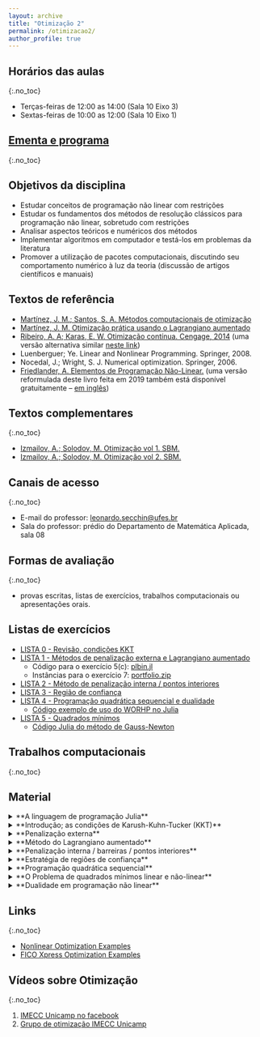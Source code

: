 ```yaml
---
layout: archive
title: "Otimização 2"
permalink: /otimizacao2/
author_profile: true
---
```



## Horários das aulas
{:.no_toc}

- Terças-feiras de 12:00 as 14:00 (Sala 10 Eixo 3)
- Sextas-feiras de 10:00 as 12:00 (Sala 10 Eixo 1)


## [Ementa e programa](http://www.matematicaaplicada.saomateus.ufes.br/sites/matematicaaplicada.saomateus.ufes.br/files/field/anexo/Otimiza%C3%A7%C3%A3o%20II%20-%20DMA12296.pdf)
{:.no_toc}


## Objetivos da disciplina

- Estudar conceitos de programação não linear com restrições
- Estudar os fundamentos dos métodos de resolução clássicos para programação não linear, sobretudo com restrições
- Analisar aspectos teóricos e numéricos dos métodos
- Implementar algoritmos em computador e testá-los em problemas da literatura
- Promover a utilização de pacotes computacionais, discutindo seu comportamento numérico à luz da teoria (discussão de artigos científicos e manuais)


## Textos de referência

- [Martínez, J. M.; Santos, S. A. Métodos computacionais de otimização](https://www.ime.unicamp.br/~sandra/MT601/handouts/MCDO_set2020.pdf)
- [Martínez, J. M. Otimização prática usando o Lagrangiano aumentado](http://www.ime.unicamp.br/~martinez/lagraum.pdf)
- [Ribeiro, A. A; Karas, E. W. Otimização contínua. Cengage, 2014](https://www.cengage.com.br/livro/otimizacao-continua/) (uma versão alternativa similar [neste link](https://www.ime.unicamp.br/~sandra/MS629/handouts/livro28jul.pdf))
- Luenberguer; Ye. Linear and Nonlinear Programming. Springer, 2008.
- Nocedal, J.; Wright, S. J. Numerical optimization. Springer, 2006.
- [Friedlander, A. Elementos de Programação Não-Linear.](https://www.ime.unicamp.br/~friedlan/livro.pdf) (uma versão reformulada deste livro feita em 2019 também está disponível gratuitamente – [em inglês](https://www.researchgate.net/profile/Ana_Friedlander/publication/333092979_Lectures_on_Fundamentals_of_Numerical_Optimization_This_work_is_licensed_under_a_Creative_Commons_Attribution-NonCommercial-NoDerivatives_40_International_License/links/5cdb3316299bf14d95986f4c/Lectures-on-Fundamentals-of-Numerical-Optimization-This-work-is-licensed-under-a-Creative-Commons-Attribution-NonCommercial-NoDerivatives-40-International-License.pdf?_sg%5B0%5D=OcGvJeXueMxS6BI2Ruh7vdBjq1UbRs08hbzY_ieOwf-F0wbQV_O5SCrfExGkTY-y43lsfpsMQPPREXRuUtCI3Q.L1d61aB9LuNNTfXTsMGRDUyMu00T2tMlftIlfXKRwzMOxblNU-PGVtK1f8wKCtVkis9mkC5L8aBBMztB8CL8Pg&_sg%5B1%5D=vow2_Zf4aDnMI9DAyt0keCr_vCEW83UgpiHMcP9TuSekVV5WsTXWfPlSy9f0mvI65u3MoRoPQsY8UAxf5x5ERSHyb330XujVzueLhVpB79ZJ.L1d61aB9LuNNTfXTsMGRDUyMu00T2tMlftIlfXKRwzMOxblNU-PGVtK1f8wKCtVkis9mkC5L8aBBMztB8CL8Pg&_iepl%5BviewId%5D=vGV9CjhN7zYAxyRbOeaGqa1E&_iepl%5BsingleItemViewId%5D=DdnpMX2t0bkYAOVB5OSNnqJP&_iepl%5BpositionInFeed%5D=8&_iepl%5BhomeFeedVariantCode%5D=ncls&_iepl%5BactivityId%5D=1105855063920647&_iepl%5BactivityType%5D=service_add_recommendation_activity&_iepl%5BactivityTimestamp%5D=1558097593&_iepl%5BrecTarActComb%5D=person_publish_publication&_iepl%5BrecActVar%5D=feed_via_people_you_follow_and_feed_interest_nodes_blended_signals_boost_preprints_and_reads%3Epublications_via_interest_nodes_scored_by_keywords_and_cited_a_boost_preprints_and_reads&_iepl%5BrecScore%5D=39.05640411377&_iepl%5Bcontexts%5D%5B0%5D=homeFeed&_iepl%5BtargetEntityId%5D=PB%3A333092979&_iepl%5BinteractionType%5D=publicationDownload))


## Textos complementares
{:.no_toc}

- [Izmailov, A.; Solodov, M. Otimização vol 1. SBM.](https://loja.sbm.org.br/otimizac-o-volume-1-condicoes-de-otimalidade-elementos-de-analise-convex-e-de-dualidade.html)
- [Izmailov, A.; Solodov, M. Otimização vol 2. SBM.](https://loja.sbm.org.br/otimizac-o-volume-2-metodos-computacionais.html)


## Canais de acesso
{:.no_toc}

- E-mail do professor: leonardo.secchin@ufes.br
- Sala do professor: prédio do Departamento de Matemática Aplicada, sala 08


## Formas de avaliação
{:.no_toc}

- provas escritas, listas de exercícios, trabalhos computacionais ou apresentações orais.


<!-- ## Avaliações -->

<!-- - **Avaliação 1** -->
<!--   - **Prova escrita** -->
<!--   - Conteúdo: condições KKT, penalidade externa e Lagrangiano aumentado -->
<!--   - Tarefas: exercícios 5 e 7 da [lista 0](https://drive.google.com/file/d/1YtAVS4xXvq8VKMoIWa4R7JKuAgDkcI9n/view?usp=sharing); exercícios 1, 3, 4, 5, 6, 7 da [lista 1](https://drive.google.com/file/d/1n3CQhi8mUSPmYnWer-G7JlnTa0BzNpPH/view?usp=sharing) -->
<!--   - Valor: 10,0 pontos -->
<!--   - **Data: 06/10/23 (sexta-feira)** -->
<!--   - Entregar resolução escrita à mão. Exercícios computacionais requerem uma discussão escrita à mão e o envio do código para o email secchinleo@gmail.com -->
<!--   - O trabalho é individual. Cópias receberão nota zero. -->

<!--- **Avaliação 2**
  - **Lista de exercícios**
  - Conteúdo: penalização interna, regiões de confiança
  - Tarefas: exercícios 2, 3, 5, 6 e 8 da [lista 2](https://drive.google.com/file/d/1HME5J2MFmIajwebkuqyxER13kQxiFpuc/view?usp=sharing); exercícios 2, 3 da [lista 3](https://drive.google.com/file/d/1jiYaleSiQfe5E_uQoDUArnIqG31HmNhS/view?usp=sharing)
  - Valor: 12,0 pontos, distribuídos considerando a dificuldade de cada exercício
  - **Data limite: 03/12/23**
  - Entregar resolução escrita à mão ou escaneadas para o email secchinleo@gmail.com. Exercícios computacionais requerem uma discussão escrita à mão e o envio do código para o email secchinleo@gmail.com
  - O trabalho é individual. **CÓPIAS RECEBERÃO NOTA ZERO.**-->

<!-- - **Avaliação 3** -->
<!--   - FORMA DE AVALIAÇÃO -->
<!--   - Conteúdo: ---- -->
<!--   - Valor: 10,0 pontos -->
<!--   - **Data: ----** -->

<!--- **PROVA FINAL**
  - **Prova escrita**
  - Conteúdo: toda a matéria
  - Valor: 10,0 pontos
  - **Data: 19/12/23 (terça-feira)**-->


<!-- ## Critérios para aprovação -->
<!-- {:.no_toc} -->

<!-- - Média parcial >= 7,0 —–> aprovado(a) (desde que não reprovado(a) por falta) -->
<!-- - Média parcial < 7,0 —–> Avaliação final (desde que não reprovado(a) por falta). Neste caso, média final >= 5,0 —–> aprovado(a). -->


## Listas de exercícios

- [LISTA 0 - Revisão, condições KKT](https://drive.google.com/file/d/1YtAVS4xXvq8VKMoIWa4R7JKuAgDkcI9n/view?usp=sharing)
- [LISTA 1 - Métodos de penalização externa e Lagrangiano aumentado](https://drive.google.com/file/d/1n3CQhi8mUSPmYnWer-G7JlnTa0BzNpPH/view?usp=sharing)
  - Código para o exercício 5(c): [plbin.jl](https://drive.google.com/file/d/1Uqcb0X9kNTIHE-m2kOeS1c_pXfOyvzvd/view?usp=sharing)
  - Instâncias para o exercício 7: [portfolio.zip](https://drive.google.com/file/d/1RMvGiE38Ow3qcP9PncKJlCISYX48QXcb/view?usp=sharing)
- [LISTA 2 - Método de penalização interna / pontos interiores](https://drive.google.com/file/d/1HME5J2MFmIajwebkuqyxER13kQxiFpuc/view?usp=sharing)
- [LISTA 3 - Região de confiança](https://drive.google.com/file/d/1jiYaleSiQfe5E_uQoDUArnIqG31HmNhS/view?usp=sharing)
- [LISTA 4 - Programação quadrática sequencial e dualidade](https://drive.google.com/file/d/1QwVVJgkS-7Ilkk0t4JLriD4o80S3Dmzw/view?usp=sharing)
  - [Código exemplo de uso do WORHP no Julia](/files/otim2/ex6_worhp.jl)
- [LISTA 5 - Quadrados mínimos](https://drive.google.com/file/d/1YNKAcZT793tiR2xSp0y42tyErvcfZabl/view?usp=sharing)
  - [Código Julia do método de Gauss-Newton](/files/otim2/gaussnewton.zip)


## Trabalhos computacionais
{:.no_toc}

<!-- - [TRABALHO COMPUTACIONAL 1 - Método do gradiente espectral projetado](https://drive.google.com/file/d/1FN_kGKL5Z76PKSBXDBTKYU16VM-Qgp2g/view?usp=sharing) -->
<!-- - Método de pontos interiores aplicado à programação linear: [descrição](https://drive.google.com/file/d/1Tg1aD46n79G8hFoThJtobV2oZ8WSIaYu/view?usp=sharing) -->


## Material

<details>
<summary markdown="span">
**A linguagem de programação Julia**
</summary>

Julia é uma linguagem de programação de alto nível surgida em 2012, que implementa várias ferramentas para uso geral em matemática aplicada. Em particular, Julia possui várias ferramentas para otimização. É muito parecida com o Matlab, portanto os códigos são fáceis de entender. Os trabalhos computacionais desta disciplina serão feitos em Julia. A seguir você encontra instruções de instalação, bem como exemplos simples que ajudarão você a dar os primeiros passos nas ferramentas de otimização disponíveis no Julia.

- [Tutorial para instalação e uso da linguagem de programação Julia](/julia/)
- [Julia para Otimização - primeiros passos](/juliaopt/)
  - Estude todos os exemplos do *link* acima, especialmente 6, 7, 8, 9 e 12.

**Para auxiliá-lo na instalação do Julia pré-compilado + pré-requisitos + pacotes utilizados nas disciplinas de otimização, baixe [ESTE SCRIPT](/files/julia/instalar_julia) e siga as instruções contidas nele (testado no Ubuntu 22.04)**

</details>


<details>
<summary markdown="span">
**Introdução; as condições de Karush-Kuhn-Tucker (KKT)**
</summary>

- Introdução [[**ANOTAÇÕES**](/files/otim2/anotacoes/1.Introducao.pdf)]
- Condições KKT [[**ANOTAÇÕES**](/files/otim2/anotacoes/2.Condicoes_KKT.pdf)] [[**QUADRO**](/files/otim1/5.Otimizacao_com_restricoes-KKT.pdf)]
- **Exercicios:** veja LISTA 0

</details>


<details>
<summary markdown="span">
**Penalização externa**
</summary>

   *Referência: [Martínez, J. M. Otimização prática usando o Lagrangiano aumentado](http://www.ime.unicamp.br/~martinez/lagraum.pdf)*

   - Penalização externa pura [[**ANOTACOES**](/files/otim2/anotacoes/3.Penalizacao_externa.pdf)] [[**QUADRO**](/files/otim1/6.3.Penalizacao_externa.pdf)]
   - Convergência do esquema de penalização externa e prova das condições KKT [[**ANOTACOES**](/files/otim2/anotacoes/4.Penalizacao_externa_e_KKT.pdf)]
   - **Exercicios:** veja LISTA 1

</details>


<details>
<summary markdown="span">
**Método do Lagrangiano aumentado**
</summary>

   *Referência: [Martínez, J. M. Otimização prática usando o Lagrangiano aumentado](http://www.ime.unicamp.br/~martinez/lagraum.pdf)*

   - O método de Lagrangiano aumentado "Algencan" [[**ANOTACOES**](/files/otim2/anotacoes/5.Lagrangiano_aumentado.pdf)]
   - Convergência teórica de Algencan [[**ANOTACOES**](/files/otim2/anotacoes/6.Lagrangiano_aumentado_convergencia.pdf)]
   - **Pacote computacional livre Algencan**
     - [Sítio oficial](https://www.ime.usp.br/~egbirgin/tango/codes.php#algencan)
     - Referências bibliográficas do Algencan:
       - [1. artigo inicial](https://epubs.siam.org/doi/10.1137/060654797?mobileUi=0) (versão alternativa com [acesso livre](https://www.ime.usp.br/~egbirgin/publications/abms2-siam.pdf))
       - [2. livro](https://epubs.siam.org/doi/book/10.1137/1.9781611973365)
       - [3. texto em português com acesso livre](http://www.ime.unicamp.br/~martinez/lagraum.pdf)
     - **Pacote Julia** `NLPModelsAlgencan.jl`. Veja pré-requisitos para instalação em [neste link](/juliaopt_ex7/)
   - **Exercicios:** veja LISTA 1

</details>


<details>
<summary markdown="span">
**Penalização interna / barreiras / pontos interiores**
</summary>

   *Referência: [Martínez, J. M.; Santos, S. A. Métodos computacionais de otimização](https://www.ime.unicamp.br/~sandra/MT601/handouts/MCDO_set2020.pdf)*
   *Referência para Programação Linear: [J. Gondzio. Interior point methods 25 years later. European Journal of Operational Research, 218(3):587-601, 2012](https://doi.org/10.1016/j.ejor.2011.09.017)*

   - Penalização interna / Pontos interiores [[**ANOTACOES**](/files/otim2/anotacoes/7.Penalidade_interna.pdf)]
   - **Pacote computacional livre Ipopt** [[**ANOTACOES**](/files/otim2/anotacoes/8.Ipopt.pdf)]
     - [Sítio oficial](https://github.com/coin-or/Ipopt)
     - [Documentação oficial](https://coin-or.github.io/Ipopt/)
     <!--- [Veja casos de uso do Ipopt em situações reais](https://projects.coin-or.org/Ipopt/wiki/SuccessStories)-->
     - [Referência bibliográfica do Ipopt](https://link.springer.com/article/10.1007/s10107-004-0559-y) (versão alternativa com [acesso livre](http://www.optimization-online.org/DB_HTML/2004/03/836.html))
     - [Lista de opções configuráveis no pacote](https://coin-or.github.io/Ipopt/OPTIONS.html)
     - **Pacote Julia** `NLPModelsIpopt.jl`. Veja informações [neste link](/juliaopt_ex7/)
   - Pontos interiores para programação linear [[**ANOTACOES**](/files/otim2/anotacoes/9.Pontos_interiores_PL.pdf)]
     - [Notas de aula](https://drive.google.com/file/d/17a9rMYBi7TCjk_BbgTmRm_4019qiJVbW/view)
     - [Implementação própria]](/files/otim2/pto_int.zip) e comparação com o método de pontos interiores do pacote CPLEX sobre problemas lineares da biblioteca [NETLIB](https://sparse.tamu.edu/LPnetlib)
   - **Exercicios:** veja LISTA 2

   **Conteúdo extra**

   - Uma implementação de pontos interiores para PL em Julia: [**pacote** `Tulip.jl`](https://github.com/ds4dm/Tulip.jl)
   - Outros pacotes (proprietários) que empregam a técnica de penalização interna
     - Veja o algoritmo de barreira do CPLEX (*barrier algorithm*) para problemas [lineares](https://www.ibm.com/support/knowledgecenter/SSSA5P_latest/ilog.odms.cplex.help/CPLEX/UsrMan/topics/cont_optim/barrier/02_barrier_intro.html), [quadráticos](https://www.ibm.com/support/knowledgecenter/SSSA5P_latest/ilog.odms.cplex.help/CPLEX/UsrMan/topics/cont_optim/qp/01_QP_title_synopsis.html), e [quadráticos com restrições quadráticas](https://www.ibm.com/support/knowledgecenter/SSSA5P_latest/ilog.odms.cplex.help/CPLEX/UsrMan/topics/cont_optim/qcp/01_QCP_title_synopsis.html)
     - Leia a [descrição do *software* KNITRO](https://software.com.br/p/knitro?gclid=Cj0KCQiA3IPgBRCAARIsABb-iGKECo2hWcgX_lAIKV-lbnKwEU3egT5IWHbLF8OElFX4w4J-MMWFUcMaAglyEALw_wcB?gclid=Cj0KCQiA3IPgBRCAARIsABb-iGKECo2hWcgX_lAIKV-lbnKwEU3egT5IWHbLF8OElFX4w4J-MMWFUcMaAglyEALw_wcB)
     - Leia a [descrição do *software* GUROBI](http://www.gurobi.com/products/features-benefits)
   - Detalhes sobre métodos de pontos interiores especializados para PL: veja o **Tóptico 1** da disciplina [Tópicos em Pesquisa Operacional](/topicospo/)

</details>


<details>
<summary markdown="span">
**Estratégia de regiões de confiança**
</summary>

*Referência 1: [Ribeiro, A. A; Karas, E. W. Otimização contínua. Cengage, 2014](https://www.cengage.com.br/livro/otimizacao-continua/) ([versão alternativa](https://www.ime.unicamp.br/~sandra/MS629/handouts/livro28jul.pdf))*  
*Referência 2: Nocedal, J.; Wright, S. J. Numerical optimization. Springer, 2006*

- Estratégia de regiões de confiança e convergência global [[**ANOTACOES**](/files/otim2/anotacoes/10.regiao_confianca.pdf)]
- O passo de Cauchy e o método dog-leg [[**ANOTACOES**](/files/otim2/anotacoes/11.cauchy_dogleg.pdf)]
- **Exercicios:** veja LISTA 3

</details>


<details>
<summary markdown="span">
**Programação quadrática sequencial**
</summary>

*Referência: [Martínez, J. M.; Santos, S. A. Métodos computacionais de otimização](https://www.ime.unicamp.br/~sandra/MT601/handouts/MCDO_set2020.pdf)*

- Programação Quadrática Sequencial (SQP) básica para restrições de igualdade [[**ANOTACOES**](/files/otim2/anotacoes/12.SQP_basico_igualdades.pdf)]
- Boa definição do SQP básico e algumas questões práticas do método [[**ANOTACOES**](/files/otim2/anotacoes/13.boa_definicao_SQP_basico.pdf)]
- Subproblemas de SQP - questões práticas e problemas com restrições de desigualdade [[**ANOTACOES**](/files/otim2/anotacoes/14.subproblemas_SQP.pdf)]
- **Pacote computacional WORHP (proprietário com licença para uso acadêmico)**
  - [Site do desenvolvedor](https://worhp.de/)
  - [Principal referência bibliográfica do pacote](https://link.springer.com/chapter/10.1007%2F978-1-4614-4469-5_4)
  - Outra referência com [acesso livre](https://www.math.uni-bremen.de/zetem/cms/media.php/279/2546042wassel.pdf)
  - [**Roteiro para instalar o WORHP e usá-lo no Julia (testado em nov/2023)**](/files/otim2/worhp.txt)
  - **Exercicios:** veja LISTA 4

- (**Conteúdo extra**) Pacote proprietário com versão de demonstração junto ao [AMPL](https://ampl.com/products/solvers/solvers-we-sell/): [SNOPT](https://ccom.ucsd.edu/~optimizers/solvers/snopt/)

</details>


<details>
<summary markdown="span">
**O Problema de quadrados mínimos linear e não-linear**
</summary>

*Referência: Nocedal, J.; Wright, S. J. Numerical optimization. Springer, 2006*

- Quadrados mínimos linear [[**ANOTAÇÕES**](/files/otim2/6.4.quadrados_min_linear.pdf)]
- Quadrados mínimos não linear - método de Gauss-Newton [[**ANOTAÇÕES**](/files/otim2/6.5.Quad_min_naolinear_Gauss_Newton.pdf)]
- Quadrados mínimos não linear - método de Levenberg-Marquardt [[**ANOTAÇÕES**](/files/otim2/6.6.Quad_min_naolinear_Levenberg_Marquardt.pdf)]
- **Exercicios:** veja LISTA 5

</details>


<details>
<summary markdown="span">
**Dualidade em programação não linear**
</summary>

*Referência 1: [Izmailov, A.; Solodov, M. Otimização vol 1. SBM.](https://loja.sbm.org.br/index.php/otimizac-o-volume-1.html)*  
*Referência 2: Luenberguer; Ye. Linear and Nonlinear Programming. Springer, 2008*

- Dualidade em Programação Não Linear, parte 1 [[**QUADRO**](/files/otim2/6.1.Dualidade1.pdf)]
- Dualidade em Programação Não Linear, parte 2 [[**QUADRO**](/files/otim2/6.2.Dualidade2.pdf)]
- Método de planos de corte / Resolução de sistemas de inequações convexas [[**QUADRO**](/files/otim2/6.3.Planos_corte.pdf)]
  - [Código Julia](https://drive.google.com/file/d/1hEk6GZaokQ9bMBIAqXTdC5bkQau_pacC/view?usp=sharing)
<!-- - **Exercicios:** veja LISTA 4 -->

</details>


## Links
{:.no_toc}

- [Nonlinear Optimization Examples](https://www.math.wpi.edu/saspdf/iml/chap11.pdf)
- [FICO Xpress Optimization Examples](https://www.fico.com/fico-xpress-optimization/docs/latest/examples/mosel/NonLinear/GUID-81E21BAC-28BD-3D1A-B9B3-D65BA12E3C5B.html)


## Vídeos sobre Otimização
{:.no_toc}

1.  [IMECC Unicamp no facebook](https://www.facebook.com/IMECCUnicampBR/videos/1925349244449867/)
1.  [Grupo de otimização IMECC Unicamp](http://www.ime.unicamp.br/~martinez/seminarios.html)

